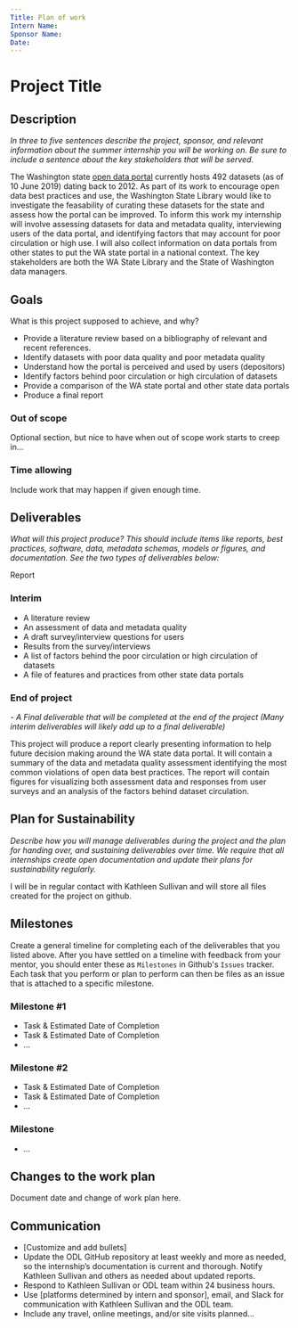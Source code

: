 ```yaml
---
Title: Plan of work
Intern Name:
Sponsor Name:
Date: 
---
```


# Project Title

## Description  
*In three to five sentences describe the project, sponsor, and relevant information about the summer internship you will be working on. Be sure to include a sentence about the key stakeholders that will be served.*

The Washington state [open data portal](https://data.wa.gov/browse?limitTo=datasets) currently hosts 492 datasets (as of 10 June 2019) dating back to 2012.  As part of its work to encourage open data best practices and use, the Washington State Library would like to investigate the feasability of curating these datasets for the state and assess how the portal can be improved.  To inform this work my internship will involve assessing datasets for data and metadata quality, interviewing users of the data portal, and identifying factors that may account for poor circulation or high use.  I will also collect information on data portals from other states to put the WA state portal in a national context.  The key stakeholders are both the WA State Library and the State of Washington data managers.

## Goals     
What is this project supposed to achieve, and why?

- Provide a literature review based on a bibliography of relevant and recent references. 
- Identify datasets with poor data quality and poor metadata quality
- Understand how the portal is perceived and used by users  (depositors)
- Identify factors behind poor circulation or high circulation of datasets
- Provide a comparison of the WA state portal and other state data portals
- Produce a final report

### Out of scope
Optional section, but nice to have when out of scope work starts to creep in...  

### Time allowing
Include work that may happen if given enough time.

## Deliverables    
*What will this project produce? This should include items like reports, best practices, software, data, metadata schemas, models or figures, and documentation. See the two types of deliverables below:*

Report
 

### Interim     
- A literature review 
- An assessment of data and metadata quality
- A draft survey/interview questions for users
- Results from the survey/interviews
- A list of factors behind the poor circulation or high circulation of datasets
- A file of features and practices from other state data portals

### End of project
*- A Final deliverable that will be completed at the end of the project (Many interim deliverables will likely add up to a final deliverable)*

This project will produce a report clearly presenting information to help future decision making around the WA state data portal.  It will contain a summary of the data and metadata quality assessment identifying the most common violations of open data best practices.  The report will contain figures for visualizing both assessment data and responses from user surveys and an analysis of the factors behind dataset circulation. 


## Plan for Sustainability       
*Describe how you will manage deliverables during the project and the plan for handing over, and sustaining deliverables over time. We require that all internships create open documentation and update their plans for sustainability regularly.*

I will be in regular contact with Kathleen Sullivan and will store all files created for the project on github. 

## Milestones    
Create a general timeline for completing each of the deliverables that you listed above. After you have settled on a timeline with feedback from your mentor, you should enter these as `Milestones` in Github's `Issues` tracker. Each task that you perform or plan to perform can then be files as an issue that is attached to a specific milestone.

### Milestone #1
- Task & Estimated Date of Completion
- Task & Estimated Date of Completion
- ...
### Milestone #2
- Task & Estimated Date of Completion
- Task & Estimated Date of Completion
- ...
### Milestone #
- ...

## Changes to the work plan
Document date and change of work plan here.

## Communication

- [Customize and add bullets]
- Update the ODL GitHub repository at least weekly and more as needed, so the internship’s documentation is current and thorough. Notify Kathleen Sullivan and others as needed about updated reports.
- Respond to Kathleen Sullivan or ODL team within 24 business hours.
- Use [platforms determined by intern and sponsor], email, and Slack for communication with Kathleen Sullivan and the ODL team.
- Include any travel, online meetings, and/or site visits planned...

